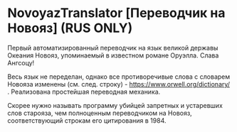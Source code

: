 # NovoyazTranslator [Переводчик на Новояз] (RUS ONLY)
Первый автоматизированный переводчик на язык великой державы Океания Новояз, упоминаемый в известном романе Оруэлла. 
Слава Ангсоцу!

Весь язык не переделан, однако все противоречивые слова с словарем Новояза изменены (см. след. строку) - https://www.orwell.org/dictionary/ . Реализована простейшая переводная механика.

Скорее нужно называть программу убийцей запретных и устаревших слов старояза, чем полноценным переводчиком на Новояз, соответствующий строкам его цитирования в 1984.
